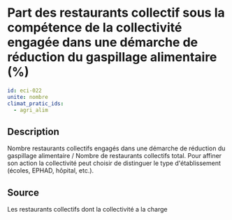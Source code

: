 # Part des restaurants collectif sous la compétence de la collectivité engagée dans une démarche de réduction du gaspillage alimentaire (%)
```yaml
id: eci-022
unite: nombre
climat_pratic_ids:
  - agri_alim
```
## Description
Nombre restaurants collectifs engagés dans une démarche de réduction du gaspillage alimentaire / Nombre de restaurants collectifs total. Pour affiner son action la collectivité peut choisir de distinguer le type d'établissement (écoles, EPHAD, hôpital, etc.).

## Source
Les restaurants collectifs dont la collectivité a la charge

